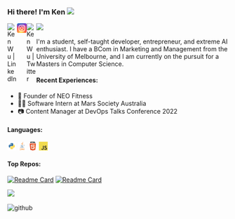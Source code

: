 ### Hi there! I'm Ken <img src="https://media.giphy.com/media/hvRJCLFzcasrR4ia7z/giphy.gif" width="25px">
<a href="https://www.linkedin.com/in/ken-wu1997/">
  <img align="left" alt="Ken Wu | LinkedIn" width="22px" src="https://raw.githubusercontent.com/peterthehan/peterthehan/master/assets/linkedin.svg" />
</a>
<a href="https://www.instagram.com/k_kenetik/">
  <img align="left" alt="Ken Wu | Instagram" width="22px" src="https://github.com/Kenwu9/Kenwu9/blob/main/social-media-icons/Instagram-icon.svg" />
</a>
<a href="https://twitter.com/kenwu09">
  <img align="left" alt="Ken Wu | Twitter" width="22px" src="https://raw.githubusercontent.com/peterthehan/peterthehan/master/assets/twitter.svg" />
</a>

![](https://visitor-badge.glitch.me/badge?page_id=Kenwu9.Kenwu9)

<p>
I'm a student, self-taught developer, entrepreneur, and extreme AI enthusiast. I have a BCom in Marketing and Management from the University of Melbourne, and I am
currently on the pursuit for a Masters in Computer Science.
<p/>

#### Recent Experiences:
- :rocket: Founder of NEO Fitness
- :man_astronaut: Software Intern at Mars Society Australia
- :camera: Content Manager at DevOps Talks Conference 2022

#### Languages:
<code><img height="20" src="https://raw.githubusercontent.com/github/explore/80688e429a7d4ef2fca1e82350fe8e3517d3494d/topics/python/python.png"></code>
<code><img height="20" src="https://raw.githubusercontent.com/github/explore/80688e429a7d4ef2fca1e82350fe8e3517d3494d/topics/java/java.png"></code>
<code><img height="20" src="https://raw.githubusercontent.com/github/explore/80688e429a7d4ef2fca1e82350fe8e3517d3494d/topics/html/html.png"></code>
<code><img height="20" src="https://raw.githubusercontent.com/github/explore/80688e429a7d4ef2fca1e82350fe8e3517d3494d/topics/javascript/javascript.png"></code>

#### Top Repos:
[![Readme Card](https://github-readme-stats.vercel.app/api/pin/?username=Kenwu9&repo=path-finder&theme=dracula)](https://github.com/Kenwu9/path-finder)
[![Readme Card](https://github-readme-stats.vercel.app/api/pin/?username=Kenwu9&repo=chessAI&theme=dracula)](https://github.com/Kenwu9/chessAI)
<br/>

<img height="180em" src="https://github-readme-stats.vercel.app/api?username=Kenwu9&show_icons=true&&theme=dracula&hide_border=true&count_private=true&include_all_commits=true" />


![github](https://img.shields.io/badge/GitHub-000000?style=for-the-badge&logo=GitHub&logoColor=yellow)
